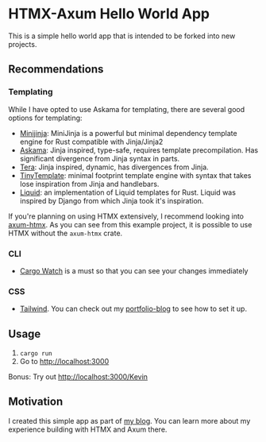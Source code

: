 # HTMX-Axum Hello World App

This is a simple hello world app that is intended to be forked into new projects.

## Recommendations

### Templating

While I have opted to use Askama for templating, there are several good options for templating:

- [Minijinja](https://crates.io/crates/minijinja): MiniJinja is a powerful but minimal dependency template engine for Rust compatible with Jinja/Jinja2 
- [Askama](https://crates.io/crates/askama): Jinja inspired, type-safe, requires template precompilation. Has significant divergence from Jinja syntax in parts.
- [Tera](https://crates.io/crates/tera): Jinja inspired, dynamic, has divergences from Jinja.
- [TinyTemplate](https://crates.io/crates/tinytemplate): minimal footprint template engine with syntax that takes lose inspiration from Jinja and handlebars.
- [Liquid](https://crates.io/crates/liquid): an implementation of Liquid templates for Rust. Liquid was inspired by Django from which Jinja took it's inspiration.

If you're planning on using HTMX extensively, I recommend looking into [axum-htmx](https://crates.io/crates/axum-htmx). As you can see from this example project, it is possible to use HTMX without the `axum-htmx` crate.

### CLI

- [Cargo Watch](https://github.com/watchexec/cargo-watch) is a must so that you can see your changes immediately

### CSS

- [Tailwind](https://tailwindcss.com/docs/installation). You can check out my [portfolio-blog](https://github.com/tieje/portfolio-htmx-axum) to see how to set it up.

## Usage

1. `cargo run`
2. Go to [http://localhost:3000](http://localhost:3000)

Bonus: Try out [http://localhost:3000/Kevin](http://localhost:3000/Kevin)

## Motivation

I created this simple app as part of [my blog](https://thomasjamesfrancis.com/entries/building_my_blog_with_htmx_and_axum). You can learn more about my experience building with HTMX and Axum there.
